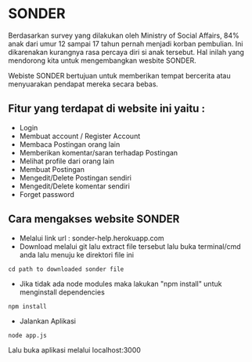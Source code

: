 # SONDER
Berdasarkan survey yang dilakukan oleh Ministry of Social Affairs, 84% anak dari umur 12 sampai 17 tahun pernah menjadi korban pembulian.
Ini dikarenakan kurangnya rasa percaya diri si anak tersebut. Hal inilah yang mendorong kita untuk mengembangkan wesbite SONDER.

Webiste SONDER bertujuan untuk memberikan tempat bercerita atau menyuarakan pendapat mereka secara bebas.

## Fitur yang terdapat di website ini yaitu :
- Login
- Membuat account / Register Account
- Membaca Postingan orang lain
- Memberikan komentar/saran terhadap Postingan
- Melihat profile dari orang lain
- Membuat Postingan 
- Mengedit/Delete Postingan sendiri
- Mengedit/Delete komentar sendiri
- Forget password

## Cara mengakses website SONDER
- Melalui link url : sonder-help.herokuapp.com
- Download melalui git lalu extract file tersebut lalu buka terminal/cmd anda lalu menuju ke direktori file ini

```
cd path to downloaded sonder file 
```
- Jika tidak ada node modules maka lakukan "npm install" untuk menginstall dependencies

```
npm install 
```

- Jalankan Aplikasi 

```
node app.js
```
Lalu buka aplikasi melalui localhost:3000
